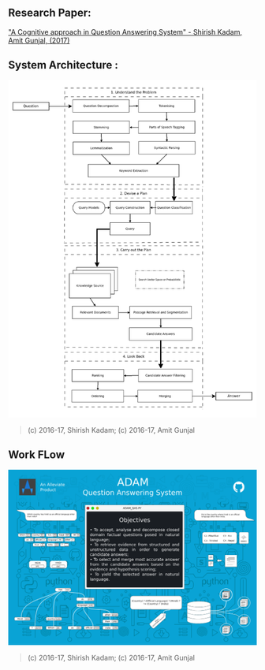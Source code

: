 
## Research Paper:
["A Cognitive approach in Question Answering System" - Shirish Kadam, Amit Gunjal, (2017)](adam_qa_research_paper.pdf)

## System Architecture :
![alt text](adam_arch.png "ADAM Architecture")
> (c) 2016-17, Shirish Kadam;
> (c) 2016-17, Amit Gunjal

## Work FLow
![alt text](adam_qa_pipeline.png "ADAM Architecture")
> (c) 2016-17, Shirish Kadam;
> (c) 2016-17, Amit Gunjal